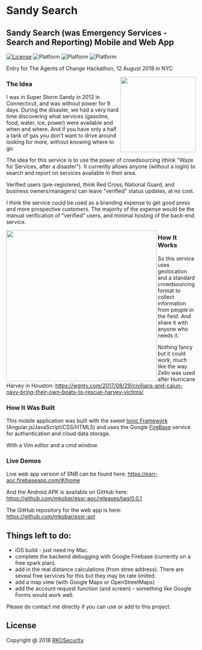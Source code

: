 # Sandy Search

## Sandy Search (was Emergency Services - Search and Reporting) Mobile and Web App

[![License](https://img.shields.io/badge/license-MIT-orange.svg?style=flat-square)](https://github.com/mkobar/essr-aoc/blob/master/LICENSE)
![Platform](https://img.shields.io/badge/platform-Android-brightgreen.svg)
![Platform](https://img.shields.io/badge/platform-iOS-blue.svg)
![Platform](https://img.shields.io/badge/platform-Web-orange.svg)

Entry for The Agents of Change Hackathon, 12 August 2018 in NYC

<img align="right" height="200" src="https://raw.githubusercontent.com/mkobar/essr-aoc/master/resources/logo.png">

### The Idea

I was in Super Storm Sandy in 2012 in Connecticut, and was without power for 9 days.
During the disaster, we had a very hard time discovering what services (gasoline, food, water, ice, power) were available and when and where.  And if you have only a half a tank of gas you don't want to drive around looking for more, without knowing where to go.

The idea for this service is to use the power of crowdsourcing (think "Waze for Services, after a disaster").  It currently allows anyone (without a login) to search and report on services available in their area.

Verified users (pre-registered, think Red Cross, National Guard, and business owners/managers) can leave "verified" status updates, at no cost.

I think the service could be used as a branding expense to get good press and more prospective customers.  The majority of the expense would be the manual verification of "verified" users, and minimal hosting of the back-end service.

<img align="left" height="400" src="https://raw.githubusercontent.com/mkobar/essr-aoc/master/resources/Sandy_Oct_28_2012_1600Z.jpg">

### How It Works

So this service uses geolocation and a standard crowdsourcing format to collect information from people in the field.
And share it with anyone who needs it.

Nothing fancy but it could work, much like the way Zello was used after Hurricane Harvey in Houston:  https://wgntv.com/2017/08/29/civilians-and-cajun-navy-bring-their-own-boats-to-rescue-harvey-victims/

### How It Was Built

This mobile application was built with the sweet [Ionic Framework](http://ionicframework.com/) (Angular.js/JavaScript/CSS/HTML5) and uses the Google [FireBase](https://www.firebase.com/) service for authentication and cloud data storage.

With a Vim editor and a cmd window.

### Live Demos

Live web app version of SNB can be found here:  https://esrr-aoc.firebaseapp.com/#/home

And the Android APK is available on GitHub here:
  https://github.com/mkobar/essr-aoc/releases/tag/0.0.1

The GitHub repository for the web app is here: https://github.com/mkobar/essr-aot

## Things left to do:

- iOS build - just need my Mac.
- complete the backend debugging with Google Firebase (currently on a free spark plan).
- add in the real distance calculations (from stree address).  There are seveal free services for this but they may be rate limited.
- add a map view (with Google Maps or OpenStreetMaps)
- add the account request function (and screen) - something like Google Forms would work well.

Please do contact me directly if you can use or add to this project.

## License

Copyright @ 2018 [RKOSecurity](http://www.rkosecurity.com)


